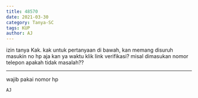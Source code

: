 ```yaml
---
title: 48570
date: 2021-03-30
category: Tanya-SC
tags: KUP
author: AJ
---
```


izin tanya Kak. kak untuk pertanyaan di bawah, kan memang disuruh masukin no hp aja kan ya waktu klik link verifikasi? misal dimasukan nomor telepon apakah tidak masalah??

---

wajib pakai nomor hp

`AJ`
